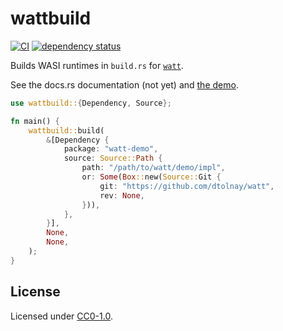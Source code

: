 # wattbuild

[![CI](https://github.com/qryxip/wattbuild/workflows/CI/badge.svg)](https://github.com/qryxip/wattbuild/actions?workflow=CI)
[![dependency status](https://deps.rs/repo/github/qryxip/wattbuild/status.svg)](https://deps.rs/repo/github/qryxip/wattbuild)

Builds WASI runtimes in `build.rs` for [`watt`](https://crates.io/crates/watt).

See the docs.rs documentation (not yet) and [the demo](https://github.com/qryxip/wattbuild/tree/master/demo).

```rust
use wattbuild::{Dependency, Source};

fn main() {
    wattbuild::build(
        &[Dependency {
            package: "watt-demo",
            source: Source::Path {
                path: "/path/to/watt/demo/impl",
                or: Some(Box::new(Source::Git {
                    git: "https://github.com/dtolnay/watt",
                    rev: None,
                })),
            },
        }],
        None,
        None,
    );
}
```

## License

Licensed under [CC0-1.0](https://creativecommons.org/publicdomain/zero/1.0/).
